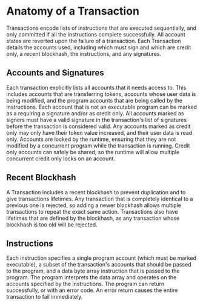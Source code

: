 # Anatomy of a Transaction

Transactions encode lists of instructions that are executed
sequentially, and only committed if all the instructions complete
successfully. All account states are reverted upon the failure of a
transaction. Each Transaction details the accounts used, including which
must sign and which are credit only, a recent blockhash, the
instructions, and any signatures.

## Accounts and Signatures

Each transaction explicitly lists all accounts that it needs access to.
This includes accounts that are transferring tokens, accounts whose user
data is being modified, and the program accounts that are being called
by the instructions. Each account that is not an executable program can
be marked as a requiring a signature and/or as credit only. All accounts
marked as signers must have a valid signature in the transaction's list
of signatures before the transaction is considered valid. Any accounts
marked as credit only may only have their token value increased, and
their user data is read only. Accounts are locked by the runtime,
ensuring that they are not modified by a concurrent program while the
transaction is running. Credit only accounts can safely be shared, so
the runtime will allow multiple concurrent credit only locks on an
account.

## Recent Blockhash

A Transaction includes a recent blockhash to prevent duplication and to
give transactions lifetimes. Any transaction that is completely
identical to a previous one is rejected, so adding a newer blockhash
allows multiple transactions to repeat the exact same action.
Transactions also have lifetimes that are defined by the blockhash, as
any transaction whose blockhash is too old will be rejected.

## Instructions

Each instruction specifies a single program account (which must be
marked executable), a subset of the transaction's accounts that should
be passed to the program, and a data byte array instruction that is
passed to the program. The program interprets the data array and
operates on the accounts specified by the instructions. The program can
return successfully, or with an error code. An error return causes the
entire transaction to fail immediately.